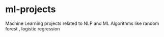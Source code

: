 # ml-projects
Machine Learning projects related to NLP and ML Algorithms like random forest , logistic regression
